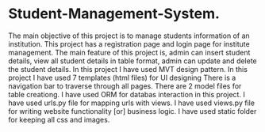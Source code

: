 # Student-Management-System.

The main objective of this project is to manage students information of an institution.
This project has a registration page and login page for institute management.
The main feature of this project is, admin can insert student details, view all student details in table format, admin can update and delete the student details.
In this project I have used MVT design pattern.
In this project I have used 7 templates (html files) for UI designing
There is a navigation bar to traverse through all pages.
There are 2 model files for table creationg.
I have used ORM for databas interaction in this project.
I have used urls.py file for mapping urls with views.
I have used views.py file for writing website functionality [or] business logic.
I have used static folder for keeping all css and images.
